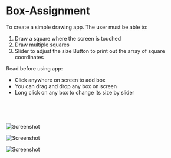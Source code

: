 # Box-Assignment

To create a simple drawing app.
The user must be able to: 
1. Draw a square where the screen is touched
2. Draw multiple squares
3. Slider to adjust the size
Button to print out the array of square coordinates

Read before using app:
- Click anywhere on screen to add box
- You can drag and drop any box on screen
- Long click on any box to change its size by slider

<p>&nbsp;</p>
<p>&nbsp;</p>
<p><img src="https://github.com/qureshiayaz29/Box-Assignment/sc/Screenshot_1575044781.png" alt="Screenshot" /></p>
<p><img src="https://github.com/qureshiayaz29/Box-Assignment/sc/Screenshot_1575044803.png" alt="Screenshot" /></p>
<p><img src="https://github.com/qureshiayaz29/Box-Assignment/sc/Screenshot_1575044807.png" alt="Screenshot" /></p>